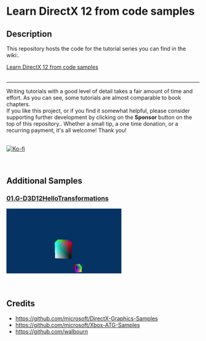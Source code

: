 # Learn DirectX 12 from code samples
## Description
This repository hosts the code for the tutorial series you can find in the wiki:.<br />

[Learn DirectX 12 from code samples](https://github.com/PAMinerva/LearnDirectX-Tutorial/wiki) <br />
<br>

***
Writing tutorials with a good level of detail takes a fair amount of time and effort. As you can see, some tutorials are almost comparable to book chapters.<br>
If you like this project, or if you find it somewhat helpful, please consider supporting further development by clicking on the **Sponsor** button on the top of this repository.. Whether a small tip, a one time donation, or a recurring payment, it's all welcome! Thank you! <br><br>

<a href="https://ko-fi.com/paminerva">
   <img alt="Ko-fi" src="https://raw.githubusercontent.com/wiki/PAMinerva/LearnDirectX-Tutorial/images/ko-fi4.png">
</a>

<br>

<br>

<br>

## Additional Samples
### [01.G-D3D12HelloTransformations](https://github.com/PAMinerva/LearnDirectX-Samples/tree/master/01G-D3D12HelloTransformations)
<!---
![](images/camera.gif) <br /><br />
-->
<img src="images/07.gif" alt="camera" width="300"/>  <br /><br /><br />

## Credits
* https://github.com/microsoft/DirectX-Graphics-Samples <br />
* https://github.com/microsoft/Xbox-ATG-Samples <br />
* https://github.com/walbourn
